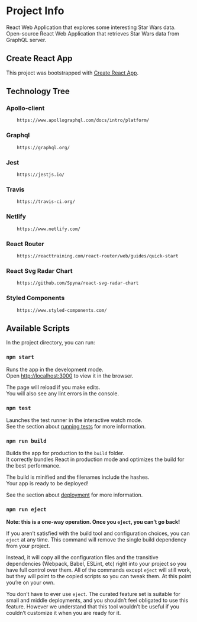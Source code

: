 # Project Info

React Web Application that explores some interesting Star Wars data.
Open-source React Web Application that retrieves Star Wars data from GraphQL server.

## Create React App

This project was bootstrapped with [Create React App](https://github.com/facebook/create-react-app).

## Technology Tree

### Apollo-client

        https://www.apollographql.com/docs/intro/platform/

### Graphql

        https://graphql.org/

### Jest

        https://jestjs.io/

### Travis 

        https://travis-ci.org/

###  Netlify

        https://www.netlify.com/

### React Router
        
        https://reacttraining.com/react-router/web/guides/quick-start

### React Svg Radar Chart
        
        https://github.com/Spyna/react-svg-radar-chart
        

### Styled Components

        https://www.styled-components.com/


## Available Scripts

In the project directory, you can run:

### `npm start`

Runs the app in the development mode.<br />
Open [http://localhost:3000](http://localhost:3000) to view it in the browser.

The page will reload if you make edits.<br />
You will also see any lint errors in the console.

### `npm test`

Launches the test runner in the interactive watch mode.<br />
See the section about [running tests](https://facebook.github.io/create-react-app/docs/running-tests) for more information.

### `npm run build`

Builds the app for production to the `build` folder.<br />
It correctly bundles React in production mode and optimizes the build for the best performance.

The build is minified and the filenames include the hashes.<br />
Your app is ready to be deployed!

See the section about [deployment](https://facebook.github.io/create-react-app/docs/deployment) for more information.

### `npm run eject`

**Note: this is a one-way operation. Once you `eject`, you can’t go back!**

If you aren’t satisfied with the build tool and configuration choices, you can `eject` at any time. This command will remove the single build dependency from your project.

Instead, it will copy all the configuration files and the transitive dependencies (Webpack, Babel, ESLint, etc) right into your project so you have full control over them. All of the commands except `eject` will still work, but they will point to the copied scripts so you can tweak them. At this point you’re on your own.

You don’t have to ever use `eject`. The curated feature set is suitable for small and middle deployments, and you shouldn’t feel obligated to use this feature. However we understand that this tool wouldn’t be useful if you couldn’t customize it when you are ready for it.        